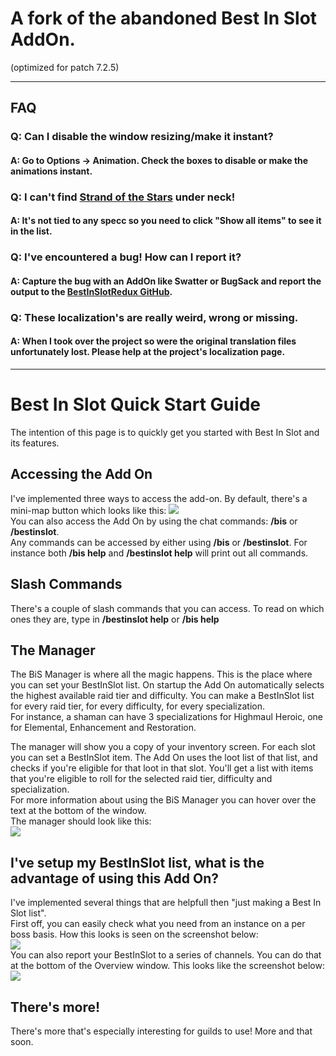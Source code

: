 # A fork of the abandoned Best In Slot AddOn.
(optimized for patch 7.2.5)

***

## FAQ
### Q: Can I disable the window resizing/make it instant?
#### A: Go to **Options** -&gt; Animation. Check the boxes to disable or make the animations instant.
### Q: I can't find [Strand of the Stars](https://www.wowhead.com/item=137487/strand-of-the-stars) under neck!
#### A: It's not tied to any specc so you need to click "Show all items" to see it in the list.
### Q: I've encountered a bug! How can I report it?
#### A: Capture the bug with an AddOn like Swatter or BugSack and report the output to the [BestInSlotRedux GitHub](https://github.com/Indil/BestInSlot/issues).
### Q: These localization's are really weird, wrong or missing.
#### A: When I took over the project so were the original translation files unfortunately lost. Please help at the project's localization page.

***

# Best In Slot Quick Start Guide

The intention of this page is to quickly get you started with Best In Slot and its features.

## Accessing the Add On

I've implemented three ways to access the add-on. By default, there's a mini-map button which looks like this: ![](http://i.imgur.com/yYC72v0.png)  
You can also access the Add On by using the chat commands: **/bis** or **/bestinslot**.  
Any commands can be accessed by either using **/bis** or **/bestinslot**. For instance both **/bis help** and **/bestinslot help** will print out all commands.

## Slash Commands

There's a couple of slash commands that you can access. To read on which ones they are, type in **/bestinslot help** or **/bis help**

## The Manager

The BiS Manager is where all the magic happens. This is the place where you can set your BestInSlot list. On startup the Add On automatically selects the highest available raid tier and difficulty. You can make a BestInSlot list for every raid tier, for every difficulty, for every specialization.  
For instance, a shaman can have 3 specializations for Highmaul Heroic, one for Elemental, Enhancement and Restoration.  

The manager will show you a copy of your inventory screen. For each slot you can set a BestInSlot item. The Add On uses the loot list of that list, and checks if you're eligible for that loot in that slot. You'll get a list with items that you're eligible to roll for the selected raid tier, difficulty and specialization.  
For more information about using the BiS Manager you can hover over the text at the bottom of the window.  
The manager should look like this:  
![](http://i.imgur.com/ZDabFEk.jpg)  

## I've setup my BestInSlot list, what is the advantage of using this Add On?

I've implemented several things that are helpfull then "just making a Best In Slot list".  
First off, you can easily check what you need from an instance on a per boss basis. How this looks is seen on the screenshot below:  
![](http://i.imgur.com/wfPUJ16.jpg)  
You can also report your BestInSlot to a series of channels. You can do that at the bottom of the Overview window. This looks like the screenshot below:  
![](http://i.imgur.com/vNuG52j.jpg)

## There's more!

There's more that's especially interesting for guilds to use! More and that soon.

